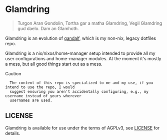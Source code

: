 # Glamdring

> Turgon Aran Gondolin, Tortha gar a matha Glamdring, Vegil Glamdring gud daelo. Dam an Glamhoth.

Glamdring is an evolution of [gandalf](https://github.com/jfredett/gandalf), which is my non-nix,
legacy dotfiles repo.

Glamdring is a nix/nixos/home-manager setup intended to provide all my user configurations and
home-manager modules. At the moment it's mostly a mess, but all good things start out as a mess.

> [!CAUTION]
>       The content of this repo is specialized to me and my use, if you intend to use the repo, I would
>       suggest ensuring you aren't accidentally configuring, e.g., my username instead of yours wherever
>       usernames are used.

## LICENSE

Glamdring is available for use under the terms of AGPLv3, see [LICENSE](LICENSE) for details.
